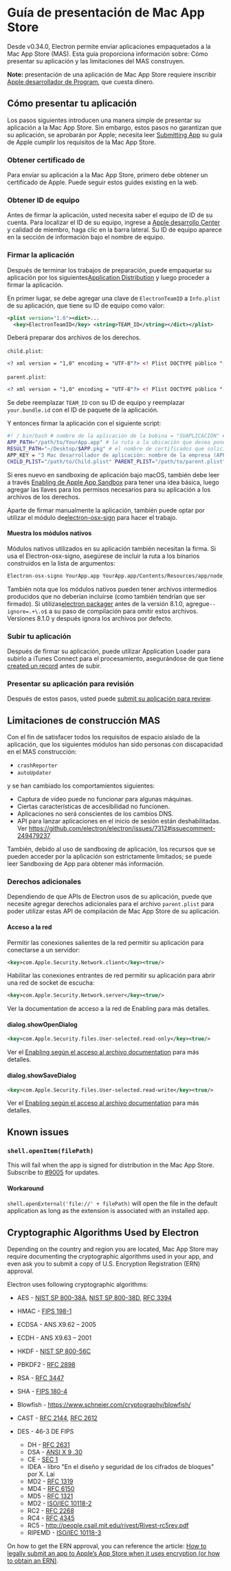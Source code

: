 # Guía de presentación de Mac App Store

Desde v0.34.0, Electron permite enviar aplicaciones empaquetados a la Mac App Store (MAS). Esta guía proporciona información sobre: Cómo presentar su aplicación y las limitaciones del MAS construyen.

**Note:** presentación de una aplicación de Mac App Store requiere inscribir [Apple desarrollador de Program](https://developer.apple.com/support/compare-memberships/), que cuesta dinero.

## Cómo presentar tu aplicación

Los pasos siguientes introducen una manera simple de presentar su aplicación a la Mac App Store. Sin embargo, estos pasos no garantizan que su aplicación, se aprobarán por Apple; necesita leer [Submitting App](https://developer.apple.com/library/mac/documentation/IDEs/Conceptual/AppDistributionGuide/SubmittingYourApp/SubmittingYourApp.html) su guía de Apple cumplir los requisitos de la Mac App Store.

### Obtener certificado de

Para enviar su aplicación a la Mac App Store, primero debe obtener un certificado de Apple. Puede seguir estos guides</a> existing en la web.</p> 

### Obtener ID de equipo

Antes de firmar la aplicación, usted necesita saber el equipo de ID de su cuenta. Para localizar el ID de su equipo, ingrese a [Apple desarrollo Center](https://developer.apple.com/account/) y calidad de miembro, haga clic en la barra lateral. Su ID de equipo aparece en la sección de información bajo el nombre de equipo.

### Firmar la aplicación

Después de terminar los trabajos de preparación, puede empaquetar su aplicación por los siguientes[Application Distribution](application-distribution.md) y luego proceder a firmar la aplicación.

En primer lugar, se debe agregar una clave de `ElectronTeamID` a `Info.plist` de su aplicación, que tiene su ID de equipo como valor:

```xml
<plist version="1.0"><dict>...
  <key>ElectronTeamID</key> <string>TEAM_ID</string></dict></plist>
```

Deberá preparar dos archivos de los derechos.

`child.plist`:

```xml
<? xml version = "1,0" encoding = "UTF-8"?> <! Plist DOCTYPE público "-//Apple//DTD PLIST 1.0 / / EN" "http://www.apple.com/DTDs/PropertyList-1.0.dtd" ><plist version="1.0"> <dict> <key>com.apple.security.app sandbox</key> <true/> <key>com.apple.security.inherit</key> <true/> </dict></plist>
```

`parent.plist`:

```xml
<? xml version = "1,0" encoding = "UTF-8"?> <! Plist DOCTYPE público "-//Apple//DTD PLIST 1.0 / / EN" "http://www.apple.com/DTDs/PropertyList-1.0.dtd" ><plist version="1.0"> <dict> <key>com.apple.security.app sandbox</key> <true/> <key>com.apple.security.application groups</key> <string>TEAM_ID.your.bundle.id</string> </dict></plist>
```

Se debe reemplazar `TEAM_ID` con su ID de equipo y reemplazar `your.bundle.id` con el ID de paquete de la aplicación.

Y entonces firmar la aplicación con el siguiente script:

```bash
#! / bin/bash # nombre de la aplicación de la bobina = "SUAPLICACIÓN" # la ruta de tu aplicación a firmar.
APP_PATH="/path/to/YourApp.app" # la ruta a la ubicación que desea poner el paquete firmado.
RESULT_PATH="~/Desktop/$APP.pkg" # el nombre de certificados que solicita.
APP_KEY = "3 Mac desarrollador de aplicación: nombre de la empresa (APPIDENTITY)" INSTALLER_KEY = "3ª fiesta Mac desarrollador instalador: empresa nombre (APPIDENTITY)" # la ruta de los archivos plist.
CHILD_PLIST="/path/to/Child.plist" PARENT_PLIST="/path/to/parent.plist" FRAMEWORKS_PATH = "$APP_KEY" "Marcos de contenidos de$APP_PATH" codiseño de la -s -f--codiseño de "$FRAMEWORKS_PATH/Electron marco Framework.framework/Versions/A/Electron" derechos "$CHILD_PLIST" "$APP_KEY" -s -f--los derechos "$CHILD_PLIST" "$FRAMEWORKS_PATH/Electron Framework.framework/Versions/A/Libraries/libffmpeg.dylib" codesign -s "$APP_KEY" -f--los derechos "$CHILD_PLIST" $FRAMEWORKS_PATH/Electron Framework.framework/" Codiseño de Versions/A/Libraries/libnode.dylib"-s"$APP_KEY"-f--los derechos"$CHILD_PLIST"" $FRAMEWORKS_PATH/Electron Framework.framework"codesign"$APP_KEY"-s -f--los derechos"$CHILD_PLIST""$FRAMEWORKS_PATH/$APP Helper.app/Contents/MacOS/$APP Helper"codiseño codesign de"$APP_KEY"-s -f--los derechos"$CHILD_PLIST"" $FRAMEWORKS_PATH/$APP Helper.app/"-s"$APP_KEY"-f--los derechos"$CHILD_PLIST "" $FRAMEWORKS_PATH/$APP auxiliar EH.app/Contents/MacOS/$APP auxiliar EH"codesign -s"$APP_KEY"-f--codiseño de derechos"$CHILD_PLIST""$FRAMEWORKS_PATH/$APP EH.app/ Helper""$APP_KEY"-s -f--los derechos"$CHILD_PLIST"" $FRAMEWORKS_PATH/$APP auxiliar NP.app/Contents/MacOS/$APP auxiliar NP"codesign -s"$APP_KEY"-f-- derechos "$CHILD_PLIST" "$FRAMEWORKS_PATH/$APP NP.app/ Helper" codesign "$APP_KEY" -s -f--codesign de derechos "$CHILD_PLIST" "$APP_PATH/contenido/MacOS/$APP" -s "$APP_KEY" -f--los derechos "$PARENT_PLIST" "$APP_PATH" productbuild - componente "$APP_PATH" /aplicaciones--firmar "$INSTALLER_KEY" "$RESULT_PATH"
```

Si eres nuevo en sandboxing de aplicación bajo macOS, también debe leer a través [Enabling de Apple App Sandbox](https://developer.apple.com/library/ios/documentation/Miscellaneous/Reference/EntitlementKeyReference/Chapters/EnablingAppSandbox.html) para tener una idea básica, luego agregar las llaves para los permisos necesarios para su aplicación a los archivos de los derechos.

Aparte de firmar manualmente la aplicación, también puede optar por utilizar el módulo de[electron-osx-sign](https://github.com/electron-userland/electron-osx-sign) para hacer el trabajo.

#### Muestra los módulos nativos

Módulos nativos utilizados en su aplicación también necesitan la firma. Si usa el Electron-osx-signo, asegúrese de incluir la ruta a los binarios construidos en la lista de argumentos:

```bash
Electron-osx-signo YourApp.app YourApp.app/Contents/Resources/app/node_modules/nativemodule/build/release/nativemodule
```

También nota que los módulos nativos pueden tener archivos intermedios producidos que no deberían incluirse (como también tendrían que ser firmado). Si utilizas[electron packager](https://github.com/electron-userland/electron-packager) antes de la versión 8.1.0, agregue`--ignore=.+\.o$` a su paso de compilación para omitir estos archivos. Versiones 8.1.0 y después ignora los archivos por defecto.

### Subir tu aplicación

Después de firmar su aplicación, puede utilizar Application Loader para subirlo a iTunes Connect para el procesamiento, asegurándose de que tiene [created un record](https://developer.apple.com/library/ios/documentation/LanguagesUtilities/Conceptual/iTunesConnect_Guide/Chapters/CreatingiTunesConnectRecord.html) antes de subir.

### Presentar su aplicación para revisión

Después de estos pasos, usted puede [submit su aplicación para review](https://developer.apple.com/library/ios/documentation/LanguagesUtilities/Conceptual/iTunesConnect_Guide/Chapters/SubmittingTheApp.html).

## Limitaciones de construcción MAS

Con el fin de satisfacer todos los requisitos de espacio aislado de la aplicación, que los siguientes módulos han sido personas con discapacidad en el MAS construcción:

* `crashReporter`
* `autoUpdater`

y se han cambiado los comportamientos siguientes:

* Captura de vídeo puede no funcionar para algunas máquinas.
* Ciertas características de accesibilidad no funcionen.
* Aplicaciones no será conscientes de los cambios DNS.
* API para lanzar aplicaciones en el inicio de sesión están deshabilitadas. Ver https://github.com/electron/electron/issues/7312#issuecomment-249479237

También, debido al uso de sandboxing de aplicación, los recursos que se pueden acceder por la aplicación son estrictamente limitados; se puede leer Sandboxing</a> de App para obtener más información.</p> 

### Derechos adicionales

Dependiendo de que APIs de Electron usos de su aplicación, puede que necesite agregar derechos adicionales para el archivo `parent.plist` para poder utilizar estas API de compilación de Mac App Store de su aplicación.

#### Acceso a la red

Permitir las conexiones salientes de la red permitir su aplicación para conectarse a un servidor:

```xml
<key>com.Apple.Security.Network.client</key><true/>
```

Habilitar las conexiones entrantes de red permitir su aplicación para abrir una red de socket de escucha:

```xml
<key>com.Apple.Security.Network.server</key><true/>
```

Ver la documentation</a> de acceso a la red de Enabling para más detalles.</p> 

#### dialog.showOpenDialog

```xml
<key>com.Apple.Security.files.User-selected.read-only</key><true/>
```

Ver el [Enabling según el acceso al archivo documentation](https://developer.apple.com/library/mac/documentation/Miscellaneous/Reference/EntitlementKeyReference/Chapters/EnablingAppSandbox.html#//apple_ref/doc/uid/TP40011195-CH4-SW6) para más detalles.

#### dialog.showSaveDialog

```xml
<key>com.Apple.Security.files.User-selected.read-write</key><true/>
```

Ver el [Enabling según el acceso al archivo documentation](https://developer.apple.com/library/mac/documentation/Miscellaneous/Reference/EntitlementKeyReference/Chapters/EnablingAppSandbox.html#//apple_ref/doc/uid/TP40011195-CH4-SW6) para más detalles.

## Known issues

### `shell.openItem(filePath)`

This will fail when the app is signed for distribution in the Mac App Store. Subscribe to [#9005](https://github.com/electron/electron/issues/9005) for updates.

#### Workaround

`shell.openExternal('file://' + filePath)` will open the file in the default application as long as the extension is associated with an installed app.

## Cryptographic Algorithms Used by Electron

Depending on the country and region you are located, Mac App Store may require documenting the cryptographic algorithms used in your app, and even ask you to submit a copy of U.S. Encryption Registration (ERN) approval.

Electron uses following cryptographic algorithms:

* AES - [NIST SP 800-38A](http://csrc.nist.gov/publications/nistpubs/800-38a/sp800-38a.pdf), [NIST SP 800-38D](http://csrc.nist.gov/publications/nistpubs/800-38D/SP-800-38D.pdf), [RFC 3394](http://www.ietf.org/rfc/rfc3394.txt)
* HMAC - [FIPS 198-1](http://csrc.nist.gov/publications/fips/fips198-1/FIPS-198-1_final.pdf)
* ECDSA - ANS X9.62 – 2005
* ECDH - ANS X9.63 – 2001
* HKDF - [NIST SP 800-56C](http://csrc.nist.gov/publications/nistpubs/800-56C/SP-800-56C.pdf)
* PBKDF2 - [RFC 2898](https://tools.ietf.org/html/rfc2898)
* RSA - [RFC 3447](http://www.ietf.org/rfc/rfc3447)
* SHA - [FIPS 180-4](http://csrc.nist.gov/publications/fips/fips180-4/fips-180-4.pdf)
* Blowfish - https://www.schneier.com/cryptography/blowfish/
* CAST - [RFC 2144](https://tools.ietf.org/html/rfc2144), [RFC 2612](https://tools.ietf.org/html/rfc2612)
* DES - 46-3</a> DE FIPS</li> 
    
    * DH - [RFC 2631](https://tools.ietf.org/html/rfc2631)
    * DSA - [ANSI X 9 .30](http://webstore.ansi.org/RecordDetail.aspx?sku=ANSI+X9.30-1%3A1997)
    * CE - [SEC 1](http://www.secg.org/sec1-v2.pdf)
    * IDEA - libro "En el diseño y seguridad de los cifrados de bloques" por X. Lai
    * MD2 - [RFC 1319](http://tools.ietf.org/html/rfc1319)
    * MD4 - [RFC 6150](https://tools.ietf.org/html/rfc6150)
    * MD5 - [RFC 1321](https://tools.ietf.org/html/rfc1321)
    * MD2 - [ISO/IEC 10118-2](https://www.openssl.org/docs/manmaster/crypto/mdc2.html)
    * RC2 - [RFC 2268](https://tools.ietf.org/html/rfc2268)
    * RC4 - [RFC 4345](https://tools.ietf.org/html/rfc4345)
    * RC5 - http://people.csail.mit.edu/rivest/Rivest-rc5rev.pdf
    * RIPEMD - [ISO/IEC 10118-3](http://webstore.ansi.org/RecordDetail.aspx?sku=ISO%2FIEC%2010118-3:2004)</ul> 
    
    On how to get the ERN approval, you can reference the article: [How to legally submit an app to Apple’s App Store when it uses encryption (or how to obtain an ERN)](https://carouselapps.com/2015/12/15/legally-submit-app-apples-app-store-uses-encryption-obtain-ern/).